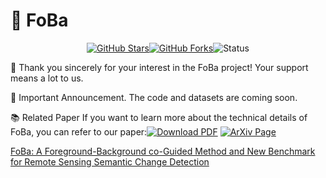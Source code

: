 # 🌟 FoBa

<p align="center"><a href="https://github.com/your-username/foba"><img src="https://img.shields.io/github/stars/your-username/foba?style=social" alt="GitHub Stars"></a><a href="https://github.com/your-username/foba"><img src="https://img.shields.io/github/forks/your-username/foba?style=social" alt="GitHub Forks"></a><img src="https://img.shields.io/badge/Status-Coming%20Soon-blueviolet" alt="Status"></p></div>

🙏 Thank you sincerely for your interest in the FoBa project! Your support means a lot to us.

📢 Important Announcement. The code and datasets are coming soon.

📚 Related Paper
If you want to learn more about the technical details of FoBa, you can refer to our paper:<a href="https://arxiv.org/pdf/2509.15788"><img src="https://img.shields.io/badge/Download-PDF-orange?logo=adobeacrobatreader&logoColor=white" alt="Download PDF"></a>
<a href="https://arxiv.org/abs/2509.15788"><img src="https://img.shields.io/badge/View-ArXiv%20Page-blue?logo=arxiv&logoColor=white" alt="ArXiv Page"></a>

[FoBa: A Foreground-Background co-Guided Method and New Benchmark for Remote Sensing Semantic Change Detection](https://arxiv.org/pdf/2509.15788)

